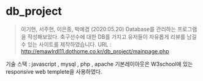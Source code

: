 # db_project

>이기현, 서주현, 이은종, 박예겸 (2020.05.20)
> Database를 관리하는 프로그램을 작성해보았다.
> 축구선수에 대한 DB를 가지고 유저들이 자유롭게 리뷰를 남길 수 있는 사이트를 제작하였습니다.
  URL : http://emawlrdl11.dothome.co.kr/db_project/mainpage.php

   기술 스택 : javascript , mysql , php , apache
   기본레이아웃은 W3school에 있는 responsive web templete을 사용하였다.

